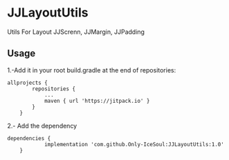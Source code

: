 # JJLayoutUtils
Utils For Layout JJScrenn, JJMargin, JJPadding

## Usage

1.-Add it in your root build.gradle at the end of repositories:
```
allprojects {
		repositories {
			...
			maven { url 'https://jitpack.io' }
		}
	}
```
2.- Add the dependency
```
dependencies {
	        implementation 'com.github.Only-IceSoul:JJLayoutUtils:1.0'
	}
```